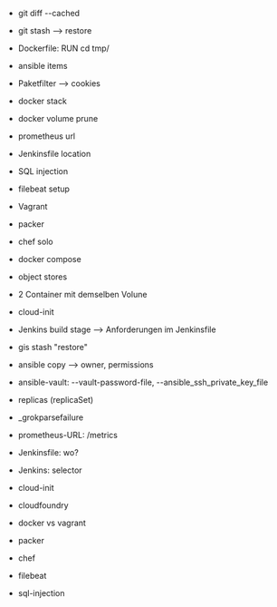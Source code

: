 - git diff --cached
- git stash --> restore
- Dockerfile: RUN cd tmp/
- ansible items
- Paketfilter --> cookies
- docker stack
- docker volume prune
- prometheus url
- Jenkinsfile location
- SQL injection
- filebeat setup
- Vagrant
- packer
- chef solo
- docker compose
- object stores 
- 2 Container mit demselben Volune
- cloud-init
- Jenkins build stage --> Anforderungen im Jenkinsfile

- gis stash "restore"
- ansible copy --> owner, permissions
- ansible-vault: --vault-password-file, --ansible_ssh_private_key_file
- replicas (replicaSet)
- _grokparsefailure
- prometheus-URL: /metrics
- Jenkinsfile: wo?
- Jenkins: selector
- cloud-init
- cloudfoundry
- docker vs vagrant
- packer
- chef
- filebeat
- sql-injection

